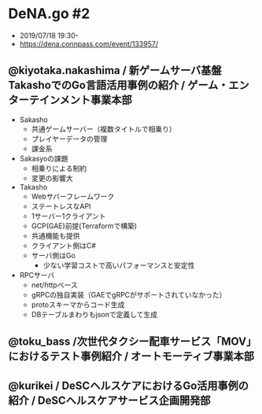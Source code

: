 # DeNA.go #2
* 2019/07/18 19:30-
* https://dena.connpass.com/event/133957/

## @kiyotaka.nakashima / 新ゲームサーバ基盤TakashoでのGo言語活用事例の紹介 / ゲーム・エンターテインメント事業本部
* Sakasho
  - 共通ゲームサーバー（複数タイトルで相乗り）
  - プレイヤーデータの管理
  - 課金系
* Sakasyoの課題
  - 相乗りによる制約
  - 変更の影響大
* Takasho
  - Webサバーフレームワーク
  - ステートレスなAPI
  - 1サーバー1クライアント
  - GCP(GAE)前提(Terraformで構築)
  - 共通機能も提供
  - クライアント側はC#
  - サーバ側はGo
    - 少ない学習コストで高いパフォーマンスと安定性
* RPCサーバ
  - net/httpベース
  - gRPCの独自実装（GAEでgRPCがサポートされていなかった）
  - protoスキーマからコード生成
  - DBテーブルまわりもjsonで定義して生成

## @toku_bass /次世代タクシー配車サービス「MOV」におけるテスト事例紹介 / オートモーティブ事業本部


## @kurikei / DeSCヘルスケアにおけるGo活用事例の紹介 / DeSCヘルスケアサービス企画開発部


